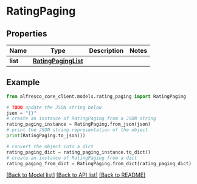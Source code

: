 # RatingPaging


## Properties

Name | Type | Description | Notes
------------ | ------------- | ------------- | -------------
**list** | [**RatingPagingList**](RatingPagingList.md) |  | 

## Example

```python
from alfresco_core_client.models.rating_paging import RatingPaging

# TODO update the JSON string below
json = "{}"
# create an instance of RatingPaging from a JSON string
rating_paging_instance = RatingPaging.from_json(json)
# print the JSON string representation of the object
print(RatingPaging.to_json())

# convert the object into a dict
rating_paging_dict = rating_paging_instance.to_dict()
# create an instance of RatingPaging from a dict
rating_paging_from_dict = RatingPaging.from_dict(rating_paging_dict)
```
[[Back to Model list]](../README.md#documentation-for-models) [[Back to API list]](../README.md#documentation-for-api-endpoints) [[Back to README]](../README.md)


